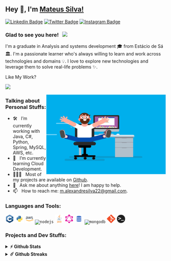## Hey 👋, I'm [Mateus Silva!](https://github.com/mateusalesilv/)

[![Linkedin Badge](https://img.shields.io/badge/-LinkedIn-0e76a8?style=flat-square&logo=Linkedin&logoColor=white)](https://www.linkedin.com/in/mateusalexandredasilva/)
[![Twitter Badge](https://img.shields.io/badge/-Twitter-00acee?style=flat-square&logo=Twitter&logoColor=white)](https://twitter.com/10MKAS)
[![Instagram Badge](https://img.shields.io/badge/-Instagram-e4405f?style=flat-square&logo=Instagram&logoColor=white)](https://instagram.com/mateus.keu/)

### Glad to see you here! &nbsp; ![](https://visitor-badge.glitch.me/badge?page_id=mateusalesilv.mateusalesilv&style=flat-square&color=0088cc)

I'm a graduate in Analysis and systems development 🎓 from Estácio de Sá  🏛. I'm a passionate learner who's always willing to learn and work across technologies and domains 💡. I love to explore new technologies and leverage them to solve real-life problems ✨.

Like My Work?

[![](https://gitwar.herokuapp.com/badge?username=mateusalesilv&label=Gitwar%20Profile%20Score&style=for-the-badge&color=0088cc)](https://gitwar.herokuapp.com/)

<img align="right" height="250" width="375" alt="" src="https://raw.githubusercontent.com/mateusalesilv/mateusalesilv/master/gifs/coder.gif" />

### Talking about Personal Stuffs:

- 🛠 &nbsp; I’m currently working with Java, C#, Python, <br /> Spring, MySQL, AWS, etc.
- 🚀 &nbsp; I’m currently learning Cloud Development.
- 👨🏻‍💻 &nbsp; Most of my projects are available on [Github](https://github.com/mateusalesilv).
- 💬 &nbsp; Ask me about anything [here](https://github.com/mateusalesilv/mateusalesilv/issues/2)! I am happy to help.
- 📫 &nbsp; How to reach me: m.alexandresilva22@gmail.com.

### Languages and Tools:

<code><img height="27" src="https://raw.githubusercontent.com/github/explore/80688e429a7d4ef2fca1e82350fe8e3517d3494d/topics/cpp/cpp.png" alt="cpp"></code>
<code><img height="27" src="https://raw.githubusercontent.com/github/explore/80688e429a7d4ef2fca1e82350fe8e3517d3494d/topics/python/python.png" alt="python"></code>
<code><img height="27" src="https://raw.githubusercontent.com/github/explore/80688e429a7d4ef2fca1e82350fe8e3517d3494d/topics/aws/aws.png" alt="aws"></code>
<code><img height="27" src="https://raw.githubusercontent.com/github/explore/80688e429a7d4ef2fca1e82350fe8e3517d3494d/topics/kafka/kafka.png" alt="nodejs"></code>
<code><img height="27" src="https://raw.githubusercontent.com/github/explore/80688e429a7d4ef2fca1e82350fe8e3517d3494d/topics/java/java.png" alt="java"></code>
<code><img height="27" src="https://raw.githubusercontent.com/github/explore/80688e429a7d4ef2fca1e82350fe8e3517d3494d/topics/graphql/graphql.png" alt="graphql"></code>
<code><img height="27" src="https://raw.githubusercontent.com/github/explore/80688e429a7d4ef2fca1e82350fe8e3517d3494d/topics/sql/sql.png" alt="sql"></code>
<code><img height="27" src="https://encrypted-tbn0.gstatic.com/images?q=tbn%3AANd9GcSTTzPAw-55ssm1Im594xYZ9eRQu2JylrkYLg&usqp=CAU" alt="mongodb"></code>
<code><img height="27" src="https://raw.githubusercontent.com/devicons/devicon/master/icons/git/git-original.svg" alt="git"></code>
<code><img height="27" src="https://raw.githubusercontent.com/github/explore/80688e429a7d4ef2fca1e82350fe8e3517d3494d/topics/terminal/terminal.png" alt="terminal"></code>

### Projects and Dev Stuffs:

<details>	
  <summary><b>⚡ Github Stats</b></summary>

  <br />
  <img height="180em" src="https://github-readme-stats.vercel.app/api?username=mateusalesilv&show_icons=true&hide_border=true&&count_private=true&include_all_commits=true" />
  <img height="180em" src="https://github-readme-stats.vercel.app/api/top-langs/?username=mateusalesilv&exclude_repo=KNN-Image-Classification&show_icons=true&hide_border=true&layout=compact&langs_count=8"/>
</details>

<details>	
  <summary><b>☄️ Github Streaks</b></summary>

  <br />
  <img height="180em" src="https://github-readme-streak-stats.herokuapp.com/?user=mateusalesilv&hide_border=true" />
</details>
